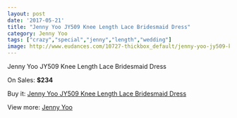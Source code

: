 ```yaml
---
layout: post
date: '2017-05-21'
title: "Jenny Yoo JY509 Knee Length Lace Bridesmaid Dress"
category: Jenny Yoo
tags: ["crazy","special","jenny","length","wedding"]
image: http://www.eudances.com/10727-thickbox_default/jenny-yoo-jy509-knee-length-lace-bridesmaid-dress.jpg
---
```

Jenny Yoo JY509 Knee Length Lace Bridesmaid Dress

On Sales: **$234**
<a href="https://www.eudances.com/en/jenny-yoo/3439-jenny-yoo-jy509-knee-length-lace-bridesmaid-dress.html"><amp-img layout="responsive" width="600" height="600" src="//www.eudances.com/10727-thickbox_default/jenny-yoo-jy509-knee-length-lace-bridesmaid-dress.jpg" alt="Jenny Yoo JY509 Knee Length Lace Bridesmaid Dress 0" /></a>
<a href="https://www.eudances.com/en/jenny-yoo/3439-jenny-yoo-jy509-knee-length-lace-bridesmaid-dress.html"><amp-img layout="responsive" width="600" height="600" src="//www.eudances.com/10730-thickbox_default/jenny-yoo-jy509-knee-length-lace-bridesmaid-dress.jpg" alt="Jenny Yoo JY509 Knee Length Lace Bridesmaid Dress 1" /></a>
<a href="https://www.eudances.com/en/jenny-yoo/3439-jenny-yoo-jy509-knee-length-lace-bridesmaid-dress.html"><amp-img layout="responsive" width="600" height="600" src="//www.eudances.com/10729-thickbox_default/jenny-yoo-jy509-knee-length-lace-bridesmaid-dress.jpg" alt="Jenny Yoo JY509 Knee Length Lace Bridesmaid Dress 2" /></a>
<a href="https://www.eudances.com/en/jenny-yoo/3439-jenny-yoo-jy509-knee-length-lace-bridesmaid-dress.html"><amp-img layout="responsive" width="600" height="600" src="//www.eudances.com/10728-thickbox_default/jenny-yoo-jy509-knee-length-lace-bridesmaid-dress.jpg" alt="Jenny Yoo JY509 Knee Length Lace Bridesmaid Dress 3" /></a>

Buy it: [Jenny Yoo JY509 Knee Length Lace Bridesmaid Dress](https://www.eudances.com/en/jenny-yoo/3439-jenny-yoo-jy509-knee-length-lace-bridesmaid-dress.html "Jenny Yoo JY509 Knee Length Lace Bridesmaid Dress")

View more: [Jenny Yoo](https://www.eudances.com/en/63-Jenny-Yoo "Jenny Yoo")